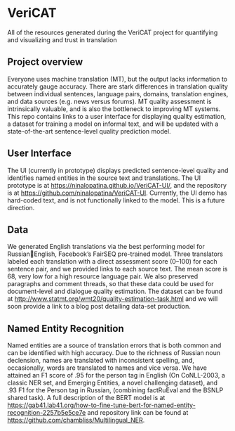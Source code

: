 # VeriCAT
All of the resources generated during the VeriCAT project for quantifying and visualizing and trust in translation 

## Project overview
Everyone uses machine translation (MT), but the output lacks information to accurately gauge accuracy. There are stark differences in translation quality between individual sentences, language pairs, domains, translation engines, and data sources (e.g. news versus forums). MT quality assessment is intrinsically valuable, and is also the bottleneck to improving MT systems. This repo contains links to a user interface for displaying quality estimation, a dataset for training a model on informal text, and will be updated with a state-of-the-art sentence-level quality prediction model. 

## User Interface
The UI (currently in prototype) displays predicted sentence-level quality and identifies named entities in the source text and translations. The UI prototype is at https://ninalopatina.github.io/VeriCAT-UI/, and the repository is at https://github.com/ninalopatina/VeriCAT-UI. Currently, the UI demo has hard-coded text, and is not functionally linked to the model. This is a future direction.

## Data
We generated English translations via the best performing model for RussianEnglish, Facebook’s FairSEQ pre-trained model. Three translators labeled each translation with a direct assessment score (0–100) for each sentence pair, and we provided links to each source text. The mean score is 68, very low for a high resource language pair. We also preserved paragraphs and comment threads, so that these data could be used for document-level and dialogue quality estimation. The dataset can be found at http://www.statmt.org/wmt20/quality-estimation-task.html and we will soon provide a link to a blog post detailing data-set production. 

## Named Entity Recognition 
Named entities are a source of translation errors that is both common and can be identified with high accuracy. Due to the richness of Russian noun declension, names are translated with inconsistent spelling, and, occasionally, words are translated to names and vice versa. We have attained an F1 score of .95 for the person tag in English (On CoNLL-2003, a classic NER set, and Emerging Entities, a novel challenging dataset), and .93 F1 for the Person tag in Russian, (combining factRuEval and the BSNLP shared task). A full description of the BERT model is at https://gab41.lab41.org/how-to-fine-tune-bert-for-named-entity-recognition-2257b5e5ce7e and repository link can be found at https://github.com/chambliss/Multilingual_NER.

